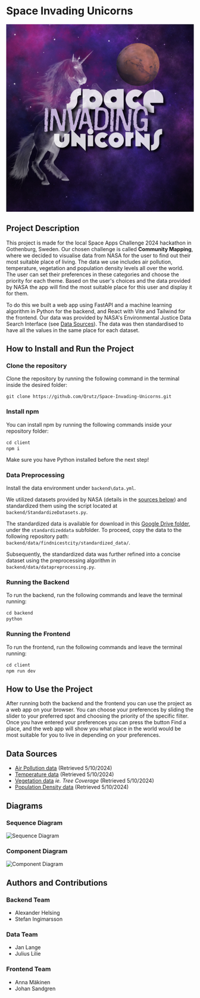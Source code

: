 # Space Invading Unicorns
![Space Invading Unicorns -logo](/client/spaceinvadingunicorns.png)

## Project Description
This project is made for the local Space Apps Challenge 2024 hackathon in Gothenburg, Sweden. Our chosen challenge is called **Community Mapping**, where we decided to visualise data from NASA for the user to find out their most suitable place of living. The data we use includes air pollution, temperature, vegetation and population density levels all over the world. The user can set their preferences in these categories and choose the priority for each theme. Based on the user's choices and the data provided by NASA the app will find the most suitable place for this user and display it for them.

To do this we built a web app using FastAPI and a machine learning algorithm in Python for the backend, and React with Vite and Tailwind for the frontend. Our data was provided by NASA's Environmental Justice Data Search Interface (see [Data Sources](#data-sources)). The data was then standardised to have all the values in the same place for each dataset.

## How to Install and Run the Project
### Clone the repository
Clone the repository by running the following command in the terminal inside the desired folder:
```
git clone https://github.com/Qrutz/Space-Invading-Unicorns.git
```

### Install npm
You can install npm by running the following commands inside your repository folder:
```
cd client
npm i
```

Make sure you have Python installed before the next step!

### Data Preprocessing

Install the data environment under `backend\data.yml`.

We utilized datasets provided by NASA (details in the [sources below](#data-sources)) and standardized them using the script located at `backend/StandardizeDatasets.py`.

The standardized data is available for download in this [Google Drive folder](https://drive.google.com/drive/folders/1ZkH_-cV05l2T6mjZIi0Ftq88p8QZ_NlC), under the `standardizeddata` subfolder. To proceed, copy the data to the following repository path: `backend/data/findnicestcity/standardized_data/`.

Subsequently, the standardized data was further refined into a concise dataset using the preprocessing algorithm in `backend/data/datapreprocessing.py`.



### Running the Backend
To run the backend, run the following commands and leave the terminal running:
```
cd backend
python
```

### Running the Frontend
To run the frontend, run the following commands and leave the terminal running:
```
cd client
npm run dev
```

## How to Use the Project
After running both the backend and the frontend you can use the project as a web app on your browser. You can choose your preferences by sliding the slider to your preferred spot and choosing the priority of the specific filter. Once you have entered your preferences you can press the button Find a place, and the web app will show you what place in the world would be most suitable for you to live in depending on your preferences.

## Data Sources
- [Air Pollution data](https://sciencediscoveryengine.nasa.gov/app/nasa-sba-ej/#/ej/results/preview?id=%2FEJ%2FEJ-data%2F%7Cda2124334d06f3fb5bdf7c6ef6f3eb9f&focus=Health%20%26%20Air%20Quality&query=%7B%22name%22:%22query_ej_primary%22,%22text%22:%22pm2.5%22%7D) (Retrieved 5/10/2024)
- [Temperature data](https://sciencediscoveryengine.nasa.gov/app/nasa-sba-ej/#/ej/results/preview?id=%2FEJ%2FEJ-data%2F%7Cb509bb614612287d9f66850a00c27990&focus=Extreme%20Heat&query=%7B%22name%22:%22query_ej_primary%22,%22text%22:%22plant%22,%22filters%22:%5B%22or%22,%22%22,%5B%22%22,%22Path%20B%22,%22sourcestr52%22,%22path%20b%22%5D,%5B%22%22,%22Path%20C%22,%22sourcestr52%22,%22path%20c%22%5D,%5B%22%22,%22Path%20A%22,%22sourcestr52%22,%22path%20a%22%5D%5D%7D) (Retrieved 5/10/2024)
- [Vegetation data](https://lpdaac.usgs.gov/products/vcf5kyrv001/) _ie. Tree Coverage_ (Retrieved 5/10/2024)
- [Population Density data](https://sedac.ciesin.columbia.edu/data/set/gpw-v4-population-density-rev11) (Retrieved 5/10/2024)

## Diagrams

### Sequence Diagram
![Sequence Diagram](https://i.imgur.com/zaDF2Ef.png)

### Component Diagram
![Component Diagram](https://i.imgur.com/8qGEYkk.jpeg)

## Authors and Contributions
### Backend Team
- Alexander Helsing
- Stefan Ingimarsson
### Data Team
- Jan Lange
- Julius Lilie
### Frontend Team
- Anna Mäkinen
- Johan Sandgren
